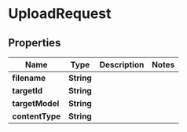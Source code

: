 
# UploadRequest

## Properties
Name | Type | Description | Notes
------------ | ------------- | ------------- | -------------
**filename** | **String** |  | 
**targetId** | **String** |  | 
**targetModel** | **String** |  | 
**contentType** | **String** |  | 



